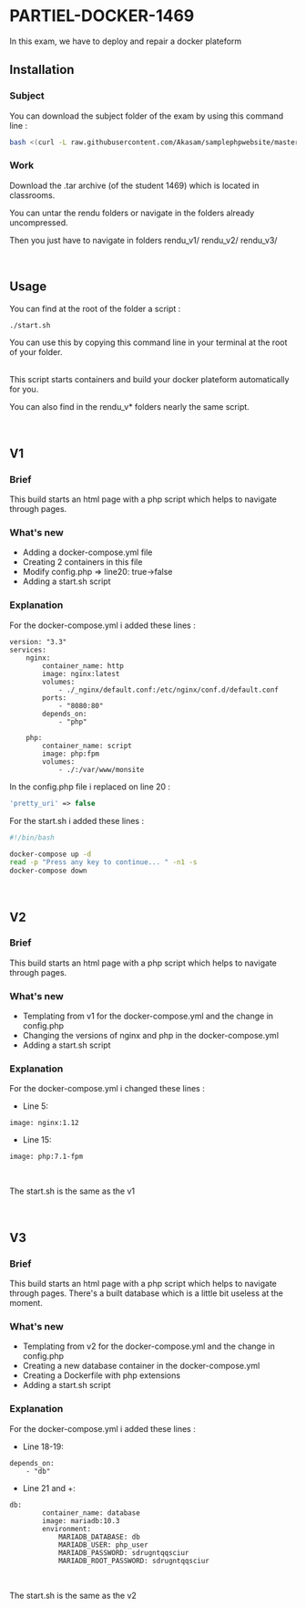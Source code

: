 
# PARTIEL-DOCKER-1469
In this exam, we have to deploy and repair a docker plateform

## Installation

### Subject

You can download the subject folder of the exam by using this command line :

```bash
bash <(curl -L ​raw.githubusercontent.com/Akasam/samplephpwebsite/master/all_versions.sh)
```

### Work

Download the .tar archive (of the student 1469) which is located in classrooms.

You can untar the rendu folders or navigate in the folders already uncompressed.

Then you just have to navigate in folders rendu_v1/ rendu_v2/ rendu_v3/

<br>

## Usage
You can find at the root of the folder a script :

```bash
./start.sh
```
You can use this by copying this command line in your terminal at the root of your folder.

<br>
This script starts containers and build your docker plateform automatically for you.

<br>

You can also find in the rendu_v* folders nearly the same script.

<br>

## V1

### Brief

This build starts an html page with a php script which helps to navigate through pages.

### What's new

- Adding a docker-compose.yml file
- Creating 2 containers in this file
- Modify config.php => line20: true->false
- Adding a start.sh script

### Explanation

For the docker-compose.yml i added these lines :

```docker
version: "3.3"
services:
    nginx:
        container_name: http
        image: nginx:latest
        volumes:
            - ./_nginx/default.conf:/etc/nginx/conf.d/default.conf
        ports:
            - "8080:80"
        depends_on: 
            - "php"
        
    php:
        container_name: script
        image: php:fpm
        volumes:
            - ./:/var/www/monsite
```

In the config.php file i replaced on line 20 :

```php
'pretty_uri' => false
```

For the start.sh i added these lines :
```bash
#!/bin/bash

docker-compose up -d
read -p "Press any key to continue... " -n1 -s
docker-compose down
```
<br>

## V2

### Brief

This build starts an html page with a php script which helps to navigate through pages.

### What's new

- Templating from v1 for the docker-compose.yml and the change in config.php
- Changing the versions of nginx and php in the docker-compose.yml
- Adding a start.sh script

### Explanation

For the docker-compose.yml i changed these lines :

- Line 5:
```docker
image: nginx:1.12
```
- Line 15:
```docker
image: php:7.1-fpm
```
<br>

The start.sh is the same as the v1

<br>

## V3


### Brief

This build starts an html page with a php script which helps to navigate through pages. There's a built database which is a little bit useless at the moment.

### What's new

- Templating from v2 for the docker-compose.yml and the change in config.php
- Creating a new database container in the docker-compose.yml
- Creating a Dockerfile with php extensions
- Adding a start.sh script

### Explanation

For the docker-compose.yml i added these lines :


- Line 18-19:
```docker
depends_on: 
    - "db"
```

- Line 21 and +:
```docker
db:
        container_name: database
        image: mariadb:10.3
        environment:
            MARIADB_DATABASE: db
            MARIADB_USER: php_user
            MARIADB_PASSWORD: sdrugntqqsciur
            MARIADB_ROOT_PASSWORD: sdrugntqqsciur
```

<br>

The start.sh is the same as the v2
